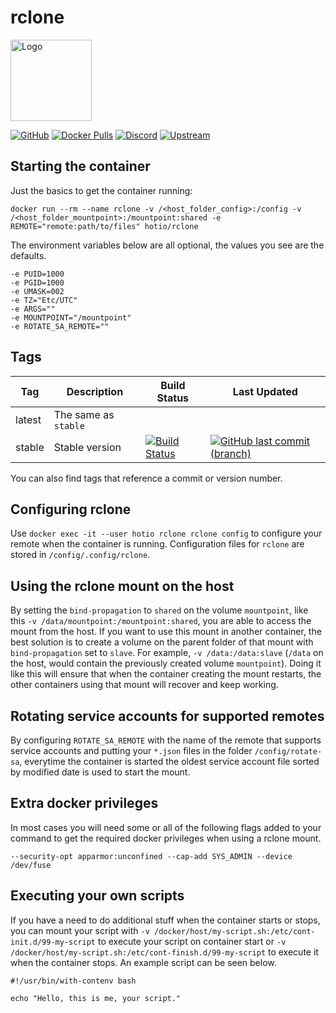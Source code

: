 # rclone

<img src="https://raw.githubusercontent.com/hotio/unraid-templates/master/hotio/img/rclone.png" alt="Logo" height="130" width="130">

[![GitHub](https://img.shields.io/badge/source-github-lightgrey)](https://github.com/hotio/docker-rclone)
[![Docker Pulls](https://img.shields.io/docker/pulls/hotio/rclone)](https://hub.docker.com/r/hotio/rclone)
[![Discord](https://img.shields.io/discord/610068305893523457?color=738ad6&label=discord&logo=discord&logoColor=white)](https://discord.gg/3SnkuKp)
[![Upstream](https://img.shields.io/badge/upstream-project-yellow)](https://github.com/rclone/rclone)

## Starting the container

Just the basics to get the container running:

```shell
docker run --rm --name rclone -v /<host_folder_config>:/config -v /<host_folder_mountpoint>:/mountpoint:shared -e REMOTE="remote:path/to/files" hotio/rclone
```

The environment variables below are all optional, the values you see are the defaults.

```shell
-e PUID=1000
-e PGID=1000
-e UMASK=002
-e TZ="Etc/UTC"
-e ARGS=""
-e MOUNTPOINT="/mountpoint"
-e ROTATE_SA_REMOTE=""
```

## Tags

| Tag      | Description                    | Build Status                                                                                                                                          | Last Updated                                                                                                                                                  |
| ---------|--------------------------------|-------------------------------------------------------------------------------------------------------------------------------------------------------|---------------------------------------------------------------------------------------------------------------------------------------------------------------|
| latest   | The same as `stable`           |                                                                                                                                                       |                                                                                                                                                               |
| stable   | Stable version                 | [![Build Status](https://cloud.drone.io/api/badges/hotio/docker-rclone/status.svg?ref=refs/heads/stable)](https://cloud.drone.io/hotio/docker-rclone) | [![GitHub last commit (branch)](https://img.shields.io/github/last-commit/hotio/docker-rclone/stable)](https://github.com/hotio/docker-rclone/commits/stable) |

You can also find tags that reference a commit or version number.

## Configuring rclone

Use `docker exec -it --user hotio rclone rclone config` to configure your remote when the container is running. Configuration files for `rclone` are stored in `/config/.config/rclone`.

## Using the rclone mount on the host

By setting the `bind-propagation` to `shared` on the volume `mountpoint`, like this `-v /data/mountpoint:/mountpoint:shared`, you are able to access the mount from the host. If you want to use this mount in another container, the best solution is to create a volume on the parent folder of that mount with `bind-propagation` set to `slave`. For example, `-v /data:/data:slave` (`/data` on the host, would contain the previously created volume `mountpoint`). Doing it like this will ensure that when the container creating the mount restarts, the other containers using that mount will recover and keep working.

## Rotating service accounts for supported remotes

By configuring `ROTATE_SA_REMOTE` with the name of the remote that supports service accounts and putting your `*.json` files in the folder `/config/rotate-sa`, everytime the container is started the oldest service account file sorted by modified date is used to start the mount.

## Extra docker privileges

In most cases you will need some or all of the following flags added to your command to get the required docker privileges when using a rclone mount.

```shell
--security-opt apparmor:unconfined --cap-add SYS_ADMIN --device /dev/fuse
```

## Executing your own scripts

If you have a need to do additional stuff when the container starts or stops, you can mount your script with `-v /docker/host/my-script.sh:/etc/cont-init.d/99-my-script` to execute your script on container start or `-v /docker/host/my-script.sh:/etc/cont-finish.d/99-my-script` to execute it when the container stops. An example script can be seen below.

```shell
#!/usr/bin/with-contenv bash

echo "Hello, this is me, your script."
```
